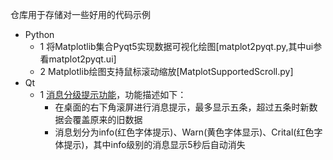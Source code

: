 仓库用于存储对一些好用的代码示例
- Python
    - 1 将Matplotlib集合Pyqt5实现数据可视化绘图[matplot2pyqt.py,其中ui参看matplot2pyqt.ui]
    - 2 Matplotlib绘图支持鼠标滚动缩放[MatplotSupportedScroll.py]
- Qt
    - 1 [消息分级提示功能](https://github.com/DepInjoy/BaseHouse/tree/master/Qt/GradedMessagePrompt)，功能描述如下：
        - 在桌面的右下角滚屏进行消息提示，最多显示五条，超过五条时新数据会覆盖原来的旧数据
        - 消息划分为info(红色字体提示)、Warn(黄色字体显示)、Crital(红色字体提示)，其中info级别的消息显示5秒后自动消失